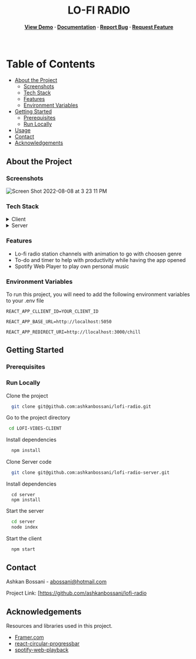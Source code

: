 <!--
Hey, thanks for using the awesome-readme-template template.  
If you have any enhancements, then fork this project and create a pull request 
or just open an issue with the label "enhancement".

Don't forget to give this project a star for additional support ;)
Maybe you can mention me or this repo in the acknowledgements too
-->
<div align="center">



  <h1>LO-FI RADIO</h1>
    
   
<h4>
    <a href="https://github.com/Louis3797/awesome-readme-template/">View Demo</a>
  <span> · </span>
    <a href="https://github.com/Louis3797/awesome-readme-template">Documentation</a>
  <span> · </span>
    <a href="https://github.com/Louis3797/awesome-readme-template/issues/">Report Bug</a>
  <span> · </span>
    <a href="https://github.com/Louis3797/awesome-readme-template/issues/">Request Feature</a>
  </h4>
</div>

<br />

<!-- Table of Contents -->
# Table of Contents

- [About the Project](#about-the-project)
  * [Screenshots](#screenshots)
  * [Tech Stack](#tech-stack)
  * [Features](#features)
  * [Environment Variables](#environment-variables)
- [Getting Started](#getting-started)
  * [Prerequisites](#prerequisites)
  * [Run Locally](#run-locally)
- [Usage](#usage)
- [Contact](#contact)
- [Acknowledgements](#acknowledgements)
  

<!-- About the Project -->
## About the Project


<!-- Screenshots -->
### Screenshots

![Screen Shot 2022-08-08 at 3 23 11 PM](https://user-images.githubusercontent.com/106493984/183525733-adaeaa86-7861-4f45-a4c4-da04fd634ebd.png)


<!-- TechStack -->
### Tech Stack

<details>
  <summary>Client</summary>
  <ul>
    <li><a href="https://reactjs.org/">React.js</a></li>
    <li><a href="https://sass-lang.com/">SASS</a></li>
  </ul>
</details>

<details>
  <summary>Server</summary>
  <ul>
    <li><a href="https://nodejs.org/en/">Node.js</a></li>
    <li><a href="https://expressjs.com/">Express.js</a></li>
  </ul>
</details>


<!-- Features -->
### Features

- Lo-fi radio station channels with animation to go with choosen genre
- To-do and timer to help with productivity while having the app opened
- Spotify Web Player to play own personal music 



<!-- Env Variables -->
### Environment Variables

To run this project, you will need to add the following environment variables to your .env file

`REACT_APP_CLLIENT_ID=YOUR_CLIENT_ID`

`REACT_APP_BASE_URL=http://localhost:5050`

`REACT_APP_REDIRECT_URI=http://llocalhost:3000/chill`

<!-- Getting Started -->
## Getting Started

<!-- Prerequisites -->
### Prerequisites

<!-- Run Locally -->
### Run Locally

Clone the project

```bash
  git clone git@github.com:ashkanbossani/lofi-radio.git
```

Go to the project directory
```bash
 cd LOFI-VIBES-CLIENT
```

Install dependencies

```bash
  npm install
```

Clone Server code 

```bash
  git clone git@github.com:ashkanbossani/lofi-radio-server.git
```

Install dependencies

```bash'
  cd server
  npm install
```

Start the server

```bash
  cd server
  node index
```

Start the client

```bash
  npm start
```

<!-- Contact -->
## Contact

Ashkan Bossani  - abossani@hotmail.com

Project Link: [https://github.com/ashkanbossani/lofi-radio


<!-- Acknowledgments -->
## Acknowledgements

Resources and libraries used in this project.

 - [Framer.com](https://www.framer.com/motion/)
 - [react-circular-progressbar](https://www.npmjs.com/package/react-circular-progressbar)
 - [spotify-web-playback](https://www.npmjs.com/package/react-spotify-web-playback)
